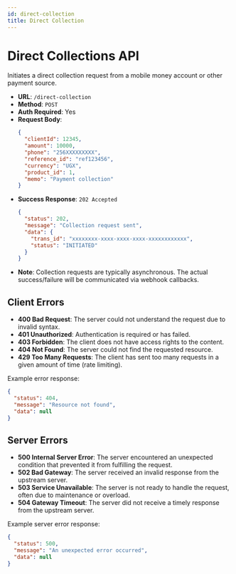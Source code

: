 ```yaml
---
id: direct-collection
title: Direct Collection
---
```


# Direct Collections API

Initiates a direct collection request from a mobile money account or other payment source.

- **URL**: `/direct-collection`
- **Method**: `POST`
- **Auth Required**: Yes
- **Request Body**:
  ```json
  {
    "clientId": 12345,
    "amount": 10000,
    "phone": "256XXXXXXXXX",
    "reference_id": "ref123456",
    "currency": "UGX",
    "product_id": 1,
    "memo": "Payment collection"
  }
  ```
- **Success Response**: `202 Accepted`
  ```json
  {
    "status": 202,
    "message": "Collection request sent",
    "data": {
      "trans_id": "xxxxxxxx-xxxx-xxxx-xxxx-xxxxxxxxxxxx",
      "status": "INITIATED"
    }
  }
  ```
- **Note**: Collection requests are typically asynchronous. The actual success/failure will be communicated via webhook callbacks.


## Client Errors

- **400 Bad Request**: The server could not understand the request due to invalid syntax.
- **401 Unauthorized**: Authentication is required or has failed.
- **403 Forbidden**: The client does not have access rights to the content.
- **404 Not Found**: The server could not find the requested resource.
- **429 Too Many Requests**: The client has sent too many requests in a given amount of time (rate limiting).

Example error response:

```json
{
  "status": 404,
  "message": "Resource not found",
  "data": null
}
```

## Server Errors

- **500 Internal Server Error**: The server encountered an unexpected condition that prevented it from fulfilling the request.
- **502 Bad Gateway**: The server received an invalid response from the upstream server.
- **503 Service Unavailable**: The server is not ready to handle the request, often due to maintenance or overload.
- **504 Gateway Timeout**: The server did not receive a timely response from the upstream server.

Example server error response:

```json
{
  "status": 500,
  "message": "An unexpected error occurred",
  "data": null
}
```